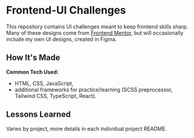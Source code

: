 # Frontend-UI Challenges 

This repository contains UI challenges meant to keep frontend skills sharp. Many of these designs come from [Frontend Mentor](https://www.frontendmentor.io/home), but will occasionally include my own UI designs, created in Figma.

## How It's Made 

**Common Tech Used:** 
+ HTML, CSS, JavaScript, 
+ additional frameworks for practice/learning (SCSS preprocessor, Tailwind CSS, TypeScript, React). 

## Lessons Learned

Varies by project, more details in each individual project README. 
